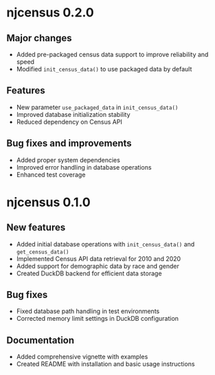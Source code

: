 # njcensus 0.2.0

## Major changes

-   Added pre-packaged census data support to improve reliability and speed
-   Modified `init_census_data()` to use packaged data by default

## Features

-   New parameter `use_packaged_data` in `init_census_data()`
-   Improved database initialization stability
-   Reduced dependency on Census API

## Bug fixes and improvements

-   Added proper system dependencies
-   Improved error handling in database operations
-   Enhanced test coverage

# njcensus 0.1.0

## New features

-   Added initial database operations with `init_census_data()` and `get_census_data()`
-   Implemented Census API data retrieval for 2010 and 2020
-   Added support for demographic data by race and gender
-   Created DuckDB backend for efficient data storage

## Bug fixes

-   Fixed database path handling in test environments
-   Corrected memory limit settings in DuckDB configuration

## Documentation

-   Added comprehensive vignette with examples
-   Created README with installation and basic usage instructions
